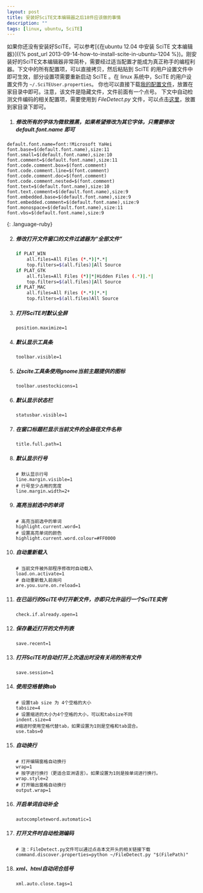 ```yaml
---
layout: post
title: 安装好SciTE文本编辑器之后18件应该做的事情
description: ""
tags: [linux, ubuntu, SciTE]
---
```



如果你还没有安装好SciTE，可以参考[《在ubuntu 12.04 中安装 SciTE 文本编辑器》]({% post_url 2013-09-14-how-to-install-scite-in-ubuntu-1204 %})。刚安装好的SciTE文本编辑器非常简朴，需要经过适当配置才能成为真正称手的编程利器。下文中的所有配置项，可以直接拷贝，然后粘贴到 SciTE 的用户设置文件中即可生效，部分设置项需要重新启动 SciTE 。在 linux 系统中，SciTE 的用户设置文件为 `~/.SciTEUser.properties`。
你也可以直接下载[我的配置文件](http://ubuntudaily.googlecode.com/files/.SciTEUser.properties "scite user configuration file")，放置在家目录中即可。注意，该文件是隐藏文件，文件前面有一个点号。
下文中自动检测文件编码的相关配置项，需要使用到 *FileDetect.py* 文件，可以点击[这里](http://ubuntudaily.googlecode.com/files/FileDetect.py)，放置到家目录下即可。

1.  ##### 修改所有的字体为微软雅黑，如果希望修改为其它字体，只需要修改 *default.font.name* 即可

```
default.font.name=font:!Microsoft YaHei
font.base=$(default.font.name),size:11
font.small=$(default.font.name),size:10
font.comment=$(default.font.name),size:11
font.code.comment.box=$(font.comment)
font.code.comment.line=$(font.comment)
font.code.comment.doc=$(font.comment)
font.code.comment.nested=$(font.comment)
font.text=$(default.font.name),size:10
font.text.comment=$(default.font.name),size:9
font.embedded.base=$(default.font.name),size:9
font.embedded.comment=$(default.font.name),size:9
font.monospace=$(default.font.name),size:11
font.vbs=$(default.font.name),size:9  
```
{: .language-ruby}


2.  ##### 修改打开文件窗口的文件过滤器为“全部文件”

    ```sh
    if PLAT_WIN
        all.files=All Files (*.*)|*.*|
        top.filters=$(all.files)|All Source
    if PLAT_GTK
        all.files=All Files (*)|*|Hidden Files (.*)|.*|
        top.filters=$(all.files)|All Source
    if PLAT_MAC
        all.files=All Files (*.*)|*.*|
        top.filters=$(all.files)All Source
    ```

3.  ##### 打开SciTE时默认全屏

    ```Shell
    position.maximize=1
    ```

4.  ##### 默认显示工具条

    ```Shell
    toolbar.visible=1
    ```

5.  ##### 让scite工具条使用gnome当前主题提供的图标
    ```Shell
    toolbar.usestockicons=1
    ```

6.  ##### 默认显示状态栏
    ```Shell
    statusbar.visible=1
    ```

7.  ##### 在窗口标题栏显示当前文件的全路径文件名称
    ```Shell
    title.full.path=1
    ```

8.  ##### 默认显示行号
    ```Shell
    # 默认显示行号
    line.margin.visible=1
    # 行号至少占用的宽度
    line.margin.width=2+
    ```

9.  ##### 高亮当前选中的单词
    ```Shell
    # 高亮当前选中的单词
    highlight.current.word=1
    # 设置高亮单词的颜色
    highlight.current.word.colour=#FF0000
    ```

10. ##### 自动重新载入
    ```Shell
    # 当前文件被外部程序修改时自动载入
    load.on.activate=1
    # 自动重新载入前询问
    are.you.sure.on.reload=1
    ```

11. ##### 在已运行的SciTE中打开新文件，亦即只允许运行一个SciTE实例
    ```Shell
    check.if.already.open=1
    ```

12. ##### 保存最近打开的文件列表
    ```Shell
    save.recent=1
    ```

13. ##### 打开SciTE时自动打开上次退出时没有关闭的所有文件
    ```Shell
    save.session=1
    ```

14. ##### 使用空格替换tab
    ```Shell
    # 设置tab size 为 4个空格的大小
    tabsize=4
    # 设置缩进的大小为4个空格的大小，可以和tabsize不同
    indent.size=4
    #缩进时使用空格代替tab，如果设置为1则是空格和tab混合。
    use.tabs=0
    ```

15. ##### 自动换行
    ```Shell
    # 打开编辑窗格自动换行
    wrap=1
    # 按字进行换行（更适合亚洲语言）。如果设置为1则是按单词进行换行。
    wrap.style=2
    # 打开输出窗格自动换行
    output.wrap=1
    ```

16. ##### 开启单词自动补全
    ```Shell
    autocompleteword.automatic=1
    ```

17. ##### 打开文件时自动检测编码
    ```Shell
    # 注：FileDetect.py文件可以通过点击本文开头的相关链接下载
    command.discover.properties=python ~/FileDetect.py "$(FilePath)"
    ```

18. ##### xml、html自动闭合括号
    ```Shell
    xml.auto.close.tags=1
    ```
